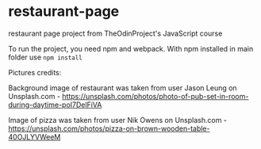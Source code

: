 # restaurant-page
restaurant page project from TheOdinProject's JavaScript course 

To run the project, you need npm and webpack. With npm installed in main folder use ```npm install```

Pictures credits:

Background image of restaurant was taken from user Jason Leung on Unsplash.com - https://unsplash.com/photos/photo-of-pub-set-in-room-during-daytime-poI7DelFiVA

Image of pizza was taken from user Nik Owens on Unsplash.com - https://unsplash.com/photos/pizza-on-brown-wooden-table-40OJLYVWeeM